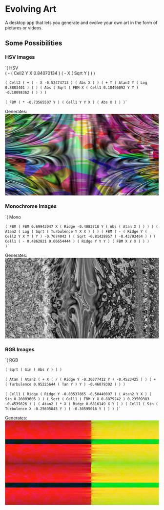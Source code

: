 # Evolving Art
A desktop app that lets you generate and evolve your own art in the form of pictures or videos.

## Some Possibilities

### HSV Images
`( HSV    
    ( - ( Cell2 Y X 0.84070134 ) ( - X ( Sqrt Y ) ) ) 
    
    ( Cell2 ( + ( - X -0.52474713 ) ( Abs X ) ) ( + Y ( Atan2 Y ( Log 0.8803401 ) ) ) ( Abs ( Sqrt ( FBM X ( Cell1 0.10496092 Y Y ) -0.10098362 ) ) ) )
    
    ( FBM ( * -0.73565507 Y ) ( Cell1 Y Y X ) ( Abs X ) ) )`

Generates:![Sample Image](/samples/hsv_noise.png)

### Monochrome Images
`( Mono
    
    ( FBM ( FBM 0.69943047 X ( Ridge -0.4082718 Y ( Abs ( Atan X ) ) ) ) ( Atan2 ( Log ( Sqrt ( Turbulence Y X X ) ) ) ( FBM ( - ( Ridge Y ( Cell2 Y X Y ) Y ) -0.7674043 ) ( Sqrt -0.81428957 ) -0.43793464 ) ) ( Cell1 ( - 0.4862821 0.66654444 ) ( Ridge Y Y Y ) ( FBM X Y X ) ) ) 
    )`

Generates:![Sample Image](/samples/bw_noise.png)

### RGB Images
`( RGB
    
    ( Sqrt ( Sin ( Abs Y ) ) ) 
    
    ( Atan ( Atan2 ( + X ( / ( Ridge Y -0.30377412 Y ) -0.4523425 ) ) ( + ( Turbulence 0.95225644 ( Tan Y ) Y ) -0.46079302 ) ) )
    
    ( Cell1 ( Ridge ( Ridge Y -0.83537865 -0.50440097 ) ( Atan2 Y X ) ( Sin 0.20003605 ) ) ( Sqrt ( Cell1 ( FBM Y X 0.8879242 ) 0.23509383 -0.4539826 ) ) ( Atan2 ( * X ( Ridge 0.6816149 X Y ) ) ( Cell1 ( Sin ( Turbulence X -0.25605845 Y ) ) -0.30595016 Y ) ) ) )`

Generates:![Sample Image](/samples/rgb_noise.png)
